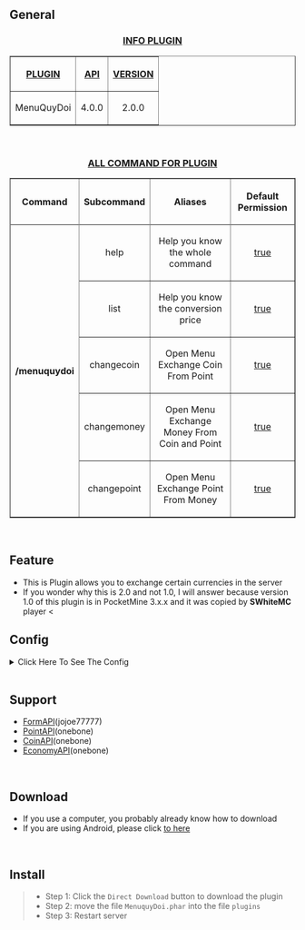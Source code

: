 ## General
<h3 align="center"><u>INFO PLUGIN</u></h3>
<table border="1" align="center">
<tr>
<th><p><u>PLUGIN</u></p></th>
<th><p><u>API</u></p></th>
<th><p><u>VERSION</u></p></th>
</tr>
<tr>
<td align="center">
<p>MenuQuyDoi</p>
</td>
<td align="center">
<p>4.0.0</p>
</td>
<td align="center">
<p>2.0.0</p>
</td>
</tr>
</table>
<br>
<h3 align="center"><u>ALL COMMAND FOR PLUGIN</u></h3>
<table border="1" align="center">
<tr>
<th><p>Command</p></th>
<th><p>Subcommand</p></th>
<th><p>Aliases</p></th>
<th><p>Default Permission</p></th>
</tr>
<tr>
<th rowspan="6">/menuquydoi</th>
</tr>
<tr>
<td align="center">
<p>help</p>
</td>
<td align="center">
<p>Help you know the whole command</p>
</td>
<td align="center">
<p><u><o>true<u><o></p>
</td>
</tr>
<tr>
<td align="center">
<p>list</p>
</td>
<td align="center">
<p>Help you know the conversion price</p>
</td>
<td align="center">
<p><u><o>true<u><o></p>
</td>
</tr>
<tr>
<td align="center">
<p>changecoin</p>
</td>
<td align="center">
<p>Open Menu Exchange Coin From Point</p>
</td>
<td align="center">
<p><u><o>true<u><o></p>
</td>
</tr>
<tr>
<td align="center">
<p>changemoney</p>
</td>
<td align="center">
<p>Open Menu Exchange Money From Coin and Point</p>
</td>
<td align="center">
<p><u><o>true<u><o></p>
</td>
</tr>
<tr>
<td align="center">
<p>changepoint</p>
</td>
<td align="center">
<p>Open Menu Exchange Point From Money</p>
</td>
<td align="center">
<p><u><o>true<u><o></p>
</td>
</tr>
</table>
<br>

## Feature
- This is Plugin allows you to exchange certain currencies in the server
- If you wonder why this is 2.0 and not 1.0, I will answer because version 1.0 of this plugin is in PocketMine 3.x.x and it was copied by <strong>SWhiteMC</strong> player
<

## Config
<details>
<summary>Click Here To See The Config</summary>

```Yaml
---
#MenuQuyDoi Config
#Menu
#Title-Menu: "§l§6« §cMenuQuyDoi§6 »"
#Content-Menu: "§aXin Chào:§b {player}{line}§cCoin§a của bạn:§9 {coin}{line}§cPoint§a của bạn:§9 {point}{line}§cMoney§a của bạn:§9 {money}"
#Button-Change-Coin: "§l§3Change §bCoin"
#Button-Change-Coin: "§l§3Change §bPoint"
#Button-Change-Coin: "§l§3Change §bMoney"

Button-Exit: "§cEXIT"

#List Price
Title-List-Price: "§l§a« §bBảng Giá Quy Đổi §a»"
List-Price-Exchange: "Dưới đây là giá quy đổi: {line}§91 §cCoin §b=> §92000 §cMoney{line}§91 §cPoint §b=> §91000 §cMoney{line}§94000 §cMoney §b=> §91 §cCoin{line}§92000 §cMoney §b=> §91 §cPoint"

#Menu Change Coin
Title-Menu-Coin: "§l§6« §bChange§c Coin§6 »"
Amount-Change-Coin: "Nhập số coin muốn đổi vào đây!"
Price-Change-Coin: 100
Not-enough-point: "§b[§cFAIL§b]§c Bạn Không Đủ Point Để Đổi Sang Coin!"
Succes-Change-Coin: "§b[§aSUCCES§b]§e Bạn đã đổi thành công §d{amount}§7Coin §evới giá §c{price} §7Point{line}§aCảm ơn bạn đã sử dụng§b MenuQuyDoi!!"

#Menu Change Point
Title-Menu-Point: "§l§6« §bChange§c Point§6 »"
Amount-Change-Point: "Nhập số point muốn đổi vào đây!"
Price-Change-Point: 1000
Not-enough-money: "§b[§cFAIL§b]§c Bạn Không Đủ Money Để Đổi Sang Point!"
Succes-Change-Point: "§b[§aSUCCES§b]§e Bạn đã đổi thành công §d{amount} §7Point §evới giá §c{price}§7 Money{line}§aCảm ơn bạn đã sử dụng§b MenuQuyDoi!!"

#Menu Change Money
Title-Menu-Money: "§l§6« §bMenu Change§c Money§6 »"
Content-Menu-Money: "§aXin Chào:§b {player}{line}§cCoin§a của bạn:§9 {coin}{line}§cPoint§a của bạn:§9 {point}{line}§cMoney§a của bạn:§9 {money}"
Button-Exchange-From-Point: "§l§aĐổi Money Từ Point"
Button-Exchange-From-Coin: "§l§aĐổi Money Từ Coin"

#Menu Exchange Money From Point
Title-Exchange-From-Point: "§l§6« §bExchange From §cPoint"
Price-Exchange-Money-From-Point: 1
Amount-Money-From-Point: 1000  #This is the amount players get after converting points to money
Amount-Exchange-Money-From-Point: "Nhập số Point mà bạn muốn đổi thành Money vào đây!"
Not-enough-point: "§b[§cFAIL§b]§c Bạn Không Đủ Point Để Đổi Sang Money!"
Succes-Change-Money-From-Point: "§b[§aSUCCES§b]§e Bạn đã đổi thành công §d{amount} §7Money §evới giá §c{price}§7 Point{line}§aCảm ơn bạn đã sử dụng§b MenuQuyDoi!!"

#Menu Exchange Money From Coin
Title-Exchange-Money-From-Coin: "§l§6« §bExchange From §cCoin"
Price-Exchange-Money-From-Coin: 1
Amount-Money-From-Coin: 2000  #This is the amount players get after converting points to money
Amount-Exchange-Money-From-Coin: "Nhập số Coin mà bạn muốn đổi thành Money vào đây!"
Not-enough-coin: "§b[§cFAIL§b]§c Bạn Không Đủ Coin Để Đổi Sang Money!"
Succes-Exchange-Money-From-Coin: "§b[§aSUCCES§b]§e Bạn đã đổi thành công §d{amount} §7Money §evới giá §c{price}§7 Coin{line}§aCảm ơn bạn đã sử dụng§b MenuQuyDoi!!"

#Permission all Command
No-Permission: "§cBạn không có quyền sử dụng lệnh này!"

#Note
#{player} = Player Name
#{coin} = Player Coin
#{point} = Player Point
#{money} = Player Money
#{line} = \n

#There should always be 4 plugins: FormAPI, CoinAPI, PointAPI, EconomyAPI in the Plugins folder And Used in PocketMine version 4.0.0 or higher
#FormAPI: https://github.com/jojoe77777/FormAPI
#CoinAPI: https://github.com/BeeAZ-pm-pl/CoinAPI-4.0.0
#PointAPI: https://github.com/Clickedtran/PointAPI_4.0.0
#EconomyAPI: https://github.com/onebone/EconomyS
...
```

</details>
<br>

## Support
- [FormAPI](https://github.com/jojoe77777/FormAPI)(jojoe77777)
- [PointAPI](https://github.com/Clickedtran/PointAPI_4.0.0)(onebone)
- [CoinAPI](https://github.com/BeeAZ-pm-pl/CoinAPI-4.0.0)(onebone)
- [EconomyAPI](https://github.com/onebone/EconomyS)(onebone)
<br>

## Download
- If you use a computer, you probably already know how to download
- If you are using Android, please click <a href="https://github.com/Clickedtran/MenuQuyDoi/archive/refs/heads/Master.zip">to here</a>
<br>

## Install
>- Step 1: Click the `Direct Download` button to download the plugin
>- Step 2: move the file `MenuquyDoi.phar` into the file `plugins`
>- Step 3: Restart server
